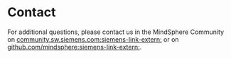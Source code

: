 # Contact

For additional questions, please contact us in the MindSphere Community on [community.sw.siemens.com:siemens-link-extern:](https://community.sw.siemens.com/s/global-search/%40uri?t=1684646354559#sort=relevancy&f:@commontopicnav=[MINDSPHERE]) or on [github.com/mindsphere:siemens-link-extern:](https://github.com/mindsphere).
